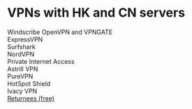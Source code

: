# VPNs with HK and CN servers
Windscribe
OpenVPN and VPNGATE        
ExpressVPN         
Surfshark            
NordVPN           
Private Internet Access           
Astrill VPN            
PureVPN             
HotSpot Shield               
Ivacy VPN         
[Returnees (free)](https://haigui.in/)
